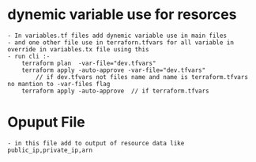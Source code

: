 
# dynemic variable use for resorces
    - In variables.tf files add dynemic variable use in main files 
    - and one other file use in terraforn.tfvars for all variable in override in variables.tx file using this
    - run cli :- 
        terraform plan  -var-file="dev.tfvars"
        terraform apply -auto-approve -var-file="dev.tfvars" 
            // if dev.tfvars not files name and name is terraform.tfvars no mantion to -var-files flag
        terraform apply -auto-approve  // if terraform.tfvars 


# Opuput File 
    - in this file add to output of resource data like public_ip,private_ip,arn